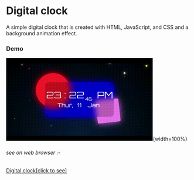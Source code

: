 # Digital clock

A simple digital clock that is created with HTML, JavaScript, and CSS and a background animation effect.

### Demo

![Alt text](imgs/digital-clock.gif){width=100%}

###### see on web browser :- 
[Digital clock[click to see]](https://errorbyme.github.io/Digital-clock/)
